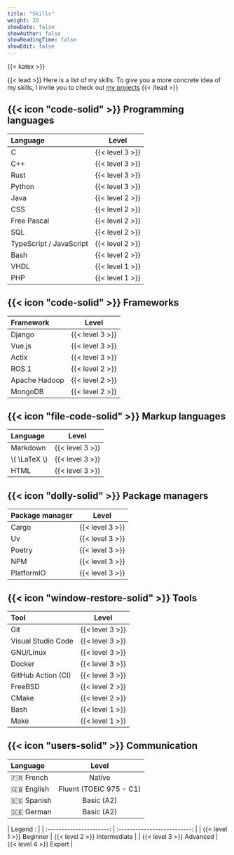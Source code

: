 ```yaml
---
title: "Skills"
weight: 30
showDate: false
showAuthor: false
showReadingTime: false
showEdit: false
---
```


{{< katex >}}

{{< lead >}}
Here is a list of my skills. To give you a more concrete idea of my skills, I invite you to check out [my projects](/projects)
{{< /lead >}}

## {{< icon "code-solid" >}} Programming languages

| Language                |      Level      |
| :---------------------- | :-------------: |
| C                       | {{< level 3 >}} |
| C++                     | {{< level 3 >}} |
| Rust                    | {{< level 3 >}} |
| Python                  | {{< level 3 >}} |
| Java                    | {{< level 2 >}} |
| CSS                     | {{< level 2 >}} |
| Free Pascal             | {{< level 2 >}} |
| SQL                     | {{< level 2 >}} |
| TypeScript / JavaScript | {{< level 2 >}} |
| Bash                    | {{< level 2 >}} |
| VHDL                    | {{< level 1 >}} |
| PHP                     | {{< level 1 >}} |

## {{< icon "code-solid" >}} Frameworks

| Framework     |      Level      |
| :------------ | :-------------: |
| Django        | {{< level 3 >}} |
| Vue.js        | {{< level 3 >}} |
| Actix         | {{< level 3 >}} |
| ROS 1         | {{< level 2 >}} |
| Apache Hadoop | {{< level 2 >}} |
| MongoDB       | {{< level 2 >}} |

## {{< icon "file-code-solid" >}} Markup languages

| Language       |      Level      |
| :------------- | :-------------: |
| Markdown       | {{< level 3 >}} |
| \\( \LaTeX \\) | {{< level 3 >}} |
| HTML           | {{< level 3 >}} |

## {{< icon "dolly-solid" >}} Package managers

| Package manager |      Level      |
| :-------------- | :-------------: |
| Cargo           | {{< level 3 >}} |
| Uv              | {{< level 3 >}} |
| Poetry          | {{< level 3 >}} |
| NPM             | {{< level 3 >}} |
| PlatformIO      | {{< level 3 >}} |

## {{< icon "window-restore-solid" >}} Tools

| Tool               |      Level      |
| :----------------- | :-------------: |
| Git                | {{< level 3 >}} |
| Visual Studio Code | {{< level 3 >}} |
| GNU/Linux          | {{< level 3 >}} |
| Docker             | {{< level 3 >}} |
| GitHub Action (CI) | {{< level 3 >}} |
| FreeBSD            | {{< level 2 >}} |
| CMake              | {{< level 2 >}} |
| Bash               | {{< level 1 >}} |
| Make               | {{< level 1 >}} |

## {{< icon "users-solid" >}} Communication

| Language     |          Level          |
| :----------- | :---------------------: |
| :fr: French  |         Native          |
| :uk: English | Fluent (TOEIC 975 - C1) |
| :es: Spanish |       Basic (A2)        |
| :de: German  |       Basic (A2)        |

|         Legend :         |
| :----------------------: | :--------------------------: |
| {{< level 1 >}} Beginner | {{< level 2 >}} Intermediate |
| {{< level 3 >}} Advanced |    {{< level 4 >}} Expert    |
